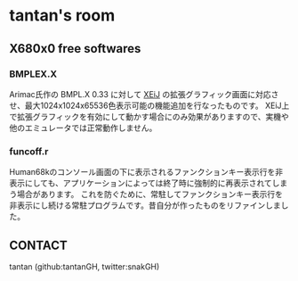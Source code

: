 # tantan's room

## X680x0 free softwares

### BMPLEX.X

Arimac氏作の BMPL.X 0.33 に対して [XEiJ](https://stdkmd.net/xeij/) の拡張グラフィック画面に対応させ、最大1024x1024x65536色表示可能の機能追加を行なったものです。
XEiJ上で拡張グラフィックを有効にして動かす場合にのみ効果がありますので、実機や他のエミュレータでは正常動作しません。

### funcoff.r

Human68kのコンソール画面の下に表示されるファンクションキー表示行を非表示にしても、アプリケーションによっては終了時に強制的に再表示されてしまう場合があります。
これを防ぐために、常駐してファンクションキー表示行を非表示にし続ける常駐プログラムです。昔自分が作ったものをリファインしました。

## CONTACT

tantan (github:tantanGH, twitter:snakGH)

<!---
tantanGH/tantanGH is a ✨ special ✨ repository because its `README.md` (this file) appears on your GitHub profile.
You can click the Preview link to take a look at your changes.
--->
